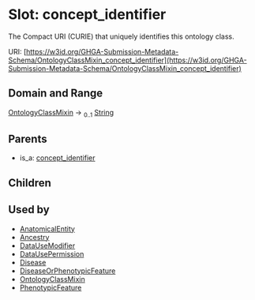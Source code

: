 
# Slot: concept_identifier


The Compact URI (CURIE) that uniquely identifies this ontology class.

URI: [https://w3id.org/GHGA-Submission-Metadata-Schema/OntologyClassMixin_concept_identifier](https://w3id.org/GHGA-Submission-Metadata-Schema/OntologyClassMixin_concept_identifier)


## Domain and Range

[OntologyClassMixin](OntologyClassMixin.md) &#8594;  <sub>0..1</sub> [String](types/String.md)

## Parents

 *  is_a: [concept_identifier](concept_identifier.md)

## Children


## Used by

 * [AnatomicalEntity](AnatomicalEntity.md)
 * [Ancestry](Ancestry.md)
 * [DataUseModifier](DataUseModifier.md)
 * [DataUsePermission](DataUsePermission.md)
 * [Disease](Disease.md)
 * [DiseaseOrPhenotypicFeature](DiseaseOrPhenotypicFeature.md)
 * [OntologyClassMixin](OntologyClassMixin.md)
 * [PhenotypicFeature](PhenotypicFeature.md)
